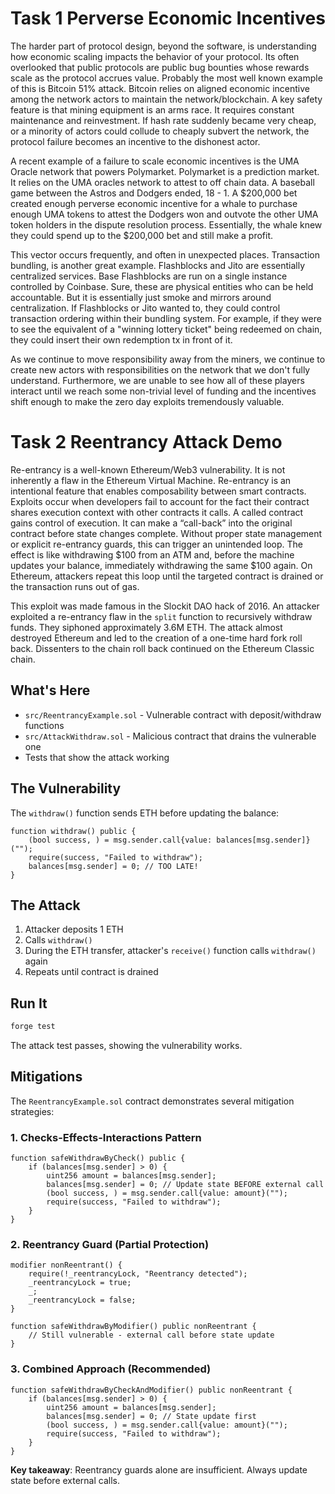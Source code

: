 # Task 1 Perverse Economic Incentives

The harder part of protocol design, beyond the software, is understanding how economic scaling impacts the behavior of your protocol. Its often overlooked that public protocols are public bug bounties whose rewards scale as the protocol accrues value. Probably the most well known example of this is Bitcoin 51% attack. Bitcoin relies on aligned economic incentive among the network actors to maintain the network/blockchain. A key safety feature is that mining equipment is an arms race. It requires constant maintenance and reinvestment. If hash rate suddenly became very cheap, or a minority of actors could collude to cheaply subvert the network, the protocol failure becomes an incentive to the dishonest actor.

A recent example of a failure to scale economic incentives is the UMA Oracle network that powers Polymarket. Polymarket is a prediction market. It relies on the UMA oracles network to attest to off chain data. A baseball game between the Astros and Dodgers ended, 18 - 1. A $200,000 bet created enough perverse economic incentive for a whale to purchase enough UMA tokens to attest the Dodgers won and outvote the other UMA token holders in the dispute resolution process. Essentially, the whale knew they could spend up to the $200,000 bet and still make a profit.

This vector occurs frequently, and often in unexpected places. Transaction bundling, is another great example. Flashblocks and Jito are essentially centralized services. Base Flashblocks are run on a single instance controlled by Coinbase. Sure, these are physical entities who can be held accountable. But it is essentially just smoke and mirrors around centralization. If Flashblocks or Jito wanted to, they could control transaction ordering within their bundling system. For example, if they were to see the equivalent of a "winning lottery ticket" being redeemed on chain, they could insert their own redemption tx in front of it.

As we continue to move responsibility away from the miners, we continue to create new actors with responsibilities on the network that we don't fully understand. Furthermore, we are unable to see how all of these players interact until we reach some non-trivial level of funding and the incentives shift enough to make the zero day exploits tremendously valuable.

# Task 2 Reentrancy Attack Demo

Re-entrancy is a well-known Ethereum/Web3 vulnerability. It is not inherently a flaw in the Ethereum Virtual Machine. Re-entrancy is an intentional feature that enables composability between smart contracts. Exploits occur when developers fail to account for the fact their contract shares execution context with other contracts it calls. A called contract gains control of execution. It can make a “call-back” into the original contract before state changes complete. Without proper state management or explicit re-entrancy guards, this can trigger an unintended loop. The effect is like withdrawing $100 from an ATM and, before the machine updates your balance, immediately withdrawing the same $100 again. On Ethereum, attackers repeat this loop until the targeted contract is drained or the transaction runs out of gas.

This exploit was made famous in the Slockit DAO hack of 2016. An attacker exploited a re-entrancy flaw in the `split` function to recursively withdraw funds. They siphoned approximately 3.6M ETH. The attack almost destroyed Ethereum and led to the creation of a one-time hard fork roll back. Dissenters to the chain roll back continued on the Ethereum Classic chain.

## What's Here

- `src/ReentrancyExample.sol` - Vulnerable contract with deposit/withdraw functions
- `src/AttackWithdraw.sol` - Malicious contract that drains the vulnerable one
- Tests that show the attack working

## The Vulnerability

The `withdraw()` function sends ETH before updating the balance:

```solidity
function withdraw() public {
    (bool success, ) = msg.sender.call{value: balances[msg.sender]}("");
    require(success, "Failed to withdraw");
    balances[msg.sender] = 0; // TOO LATE!
}
```

## The Attack

1. Attacker deposits 1 ETH
2. Calls `withdraw()`
3. During the ETH transfer, attacker's `receive()` function calls `withdraw()` again
4. Repeats until contract is drained

## Run It

```bash
forge test
```

The attack test passes, showing the vulnerability works.

## Mitigations

The `ReentrancyExample.sol` contract demonstrates several mitigation strategies:

### 1. Checks-Effects-Interactions Pattern

```solidity
function safeWithdrawByCheck() public {
    if (balances[msg.sender] > 0) {
        uint256 amount = balances[msg.sender];
        balances[msg.sender] = 0; // Update state BEFORE external call
        (bool success, ) = msg.sender.call{value: amount}("");
        require(success, "Failed to withdraw");
    }
}
```

### 2. Reentrancy Guard (Partial Protection)

```solidity
modifier nonReentrant() {
    require(!_reentrancyLock, "Reentrancy detected");
    _reentrancyLock = true;
    _;
    _reentrancyLock = false;
}

function safeWithdrawByModifier() public nonReentrant {
    // Still vulnerable - external call before state update
}
```

### 3. Combined Approach (Recommended)

```solidity
function safeWithdrawByCheckAndModifier() public nonReentrant {
    if (balances[msg.sender] > 0) {
        uint256 amount = balances[msg.sender];
        balances[msg.sender] = 0; // State update first
        (bool success, ) = msg.sender.call{value: amount}("");
        require(success, "Failed to withdraw");
    }
}
```

**Key takeaway**: Reentrancy guards alone are insufficient. Always update state before external calls.

